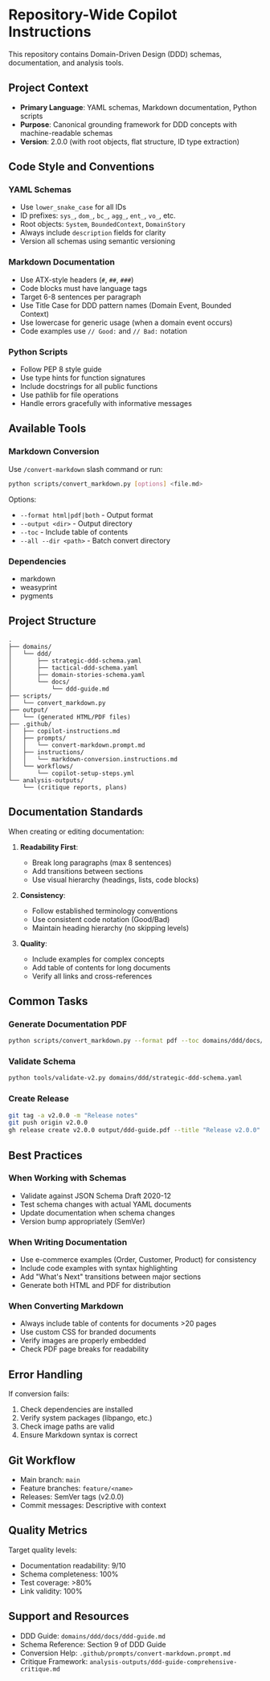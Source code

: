 # Repository-Wide Copilot Instructions

This repository contains Domain-Driven Design (DDD) schemas, documentation, and analysis tools.

## Project Context

- **Primary Language**: YAML schemas, Markdown documentation, Python scripts
- **Purpose**: Canonical grounding framework for DDD concepts with machine-readable schemas
- **Version**: 2.0.0 (with root objects, flat structure, ID type extraction)

## Code Style and Conventions

### YAML Schemas
- Use `lower_snake_case` for all IDs
- ID prefixes: `sys_`, `dom_`, `bc_`, `agg_`, `ent_`, `vo_`, etc.
- Root objects: `System`, `BoundedContext`, `DomainStory`
- Always include `description` fields for clarity
- Version all schemas using semantic versioning

### Markdown Documentation
- Use ATX-style headers (`#`, `##`, `###`)
- Code blocks must have language tags
- Target 6-8 sentences per paragraph
- Use Title Case for DDD pattern names (Domain Event, Bounded Context)
- Use lowercase for generic usage (when a domain event occurs)
- Code examples use `// Good:` and `// Bad:` notation

### Python Scripts
- Follow PEP 8 style guide
- Use type hints for function signatures
- Include docstrings for all public functions
- Use pathlib for file operations
- Handle errors gracefully with informative messages

## Available Tools

### Markdown Conversion
Use `/convert-markdown` slash command or run:
```bash
python scripts/convert_markdown.py [options] <file.md>
```

Options:
- `--format html|pdf|both` - Output format
- `--output <dir>` - Output directory
- `--toc` - Include table of contents
- `--all --dir <path>` - Batch convert directory

### Dependencies
- markdown
- weasyprint
- pygments

## Project Structure

```
.
├── domains/
│   └── ddd/
│       ├── strategic-ddd-schema.yaml
│       ├── tactical-ddd-schema.yaml
│       ├── domain-stories-schema.yaml
│       └── docs/
│           └── ddd-guide.md
├── scripts/
│   └── convert_markdown.py
├── output/
│   └── (generated HTML/PDF files)
├── .github/
│   ├── copilot-instructions.md
│   ├── prompts/
│   │   └── convert-markdown.prompt.md
│   ├── instructions/
│   │   └── markdown-conversion.instructions.md
│   └── workflows/
│       └── copilot-setup-steps.yml
└── analysis-outputs/
    └── (critique reports, plans)
```

## Documentation Standards

When creating or editing documentation:

1. **Readability First**:
   - Break long paragraphs (max 8 sentences)
   - Add transitions between sections
   - Use visual hierarchy (headings, lists, code blocks)

2. **Consistency**:
   - Follow established terminology conventions
   - Use consistent code notation (Good/Bad)
   - Maintain heading hierarchy (no skipping levels)

3. **Quality**:
   - Include examples for complex concepts
   - Add table of contents for long documents
   - Verify all links and cross-references

## Common Tasks

### Generate Documentation PDF
```bash
python scripts/convert_markdown.py --format pdf --toc domains/ddd/docs/ddd-guide.md
```

### Validate Schema
```bash
python tools/validate-v2.py domains/ddd/strategic-ddd-schema.yaml
```

### Create Release
```bash
git tag -a v2.0.0 -m "Release notes"
git push origin v2.0.0
gh release create v2.0.0 output/ddd-guide.pdf --title "Release v2.0.0"
```

## Best Practices

### When Working with Schemas
- Validate against JSON Schema Draft 2020-12
- Test schema changes with actual YAML documents
- Update documentation when schema changes
- Version bump appropriately (SemVer)

### When Writing Documentation
- Use e-commerce examples (Order, Customer, Product) for consistency
- Include code examples with syntax highlighting
- Add "What's Next" transitions between major sections
- Generate both HTML and PDF for distribution

### When Converting Markdown
- Always include table of contents for documents >20 pages
- Use custom CSS for branded documents
- Verify images are properly embedded
- Check PDF page breaks for readability

## Error Handling

If conversion fails:
1. Check dependencies are installed
2. Verify system packages (libpango, etc.)
3. Check image paths are valid
4. Ensure Markdown syntax is correct

## Git Workflow

- Main branch: `main`
- Feature branches: `feature/<name>`
- Releases: SemVer tags (v2.0.0)
- Commit messages: Descriptive with context

## Quality Metrics

Target quality levels:
- Documentation readability: 9/10
- Schema completeness: 100%
- Test coverage: >80%
- Link validity: 100%

## Support and Resources

- DDD Guide: `domains/ddd/docs/ddd-guide.md`
- Schema Reference: Section 9 of DDD Guide
- Conversion Help: `.github/prompts/convert-markdown.prompt.md`
- Critique Framework: `analysis-outputs/ddd-guide-comprehensive-critique.md`
